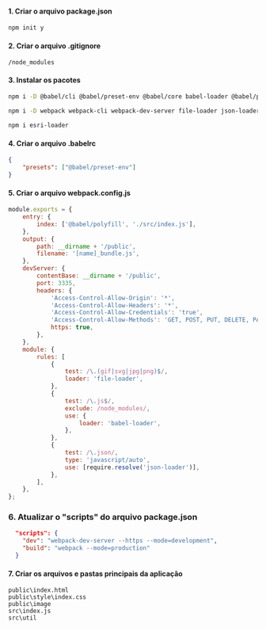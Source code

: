 #### 1. Criar o arquivo package.json

```bash
npm init y
```

#### 2. Criar o arquivo .gitignore

```plaintext
/node_modules
```

#### 3. Instalar os pacotes

```bash
npm i -D @babel/cli @babel/preset-env @babel/core babel-loader @babel/polyfill

npm i -D webpack webpack-cli webpack-dev-server file-loader json-loader

npm i esri-loader
```

#### 4. Criar o arquivo .babelrc

```json
{
	"presets": ["@babel/preset-env"]
}
```

#### 5. Criar o arquivo webpack.config.js

```javascript
module.exports = {
	entry: {
		index: ['@babel/polyfill', './src/index.js'],
	},
	output: {
		path: __dirname + '/public',
		filename: '[name]_bundle.js',
	},
	devServer: {
		contentBase: __dirname + '/public',
		port: 3335,
		headers: {
			'Access-Control-Allow-Origin': '*',
			'Access-Control-Allow-Headers': '*',
			'Access-Control-Allow-Credentials': 'true',
			'Access-Control-Allow-Methods': 'GET, POST, PUT, DELETE, PATCH, OPTIONS',
			https: true,
		},
	},
	module: {
		rules: [
			{
				test: /\.(gif|svg|jpg|png)$/,
				loader: 'file-loader',
			},
			{
				test: /\.js$/,
				exclude: /node_modules/,
				use: {
					loader: 'babel-loader',
				},
			},
			{
				test: /\.json/,
				type: 'javascript/auto',
				use: [require.resolve('json-loader')],
			},
		],
	},
};
```

### 6. Atualizar o "scripts" do arquivo package.json

```json
  "scripts": {
    "dev": "webpack-dev-server --https --mode=development",
    "build": "webpack --mode=production"
  }
```

#### 7. Criar os arquivos e pastas principais da aplicação

```plaintext
public\index.html
public\style\index.css
public\image
src\index.js
src\util
```
